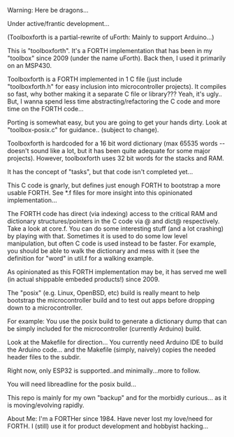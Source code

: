 

Warning: Here be dragons...

Under active/frantic development...

(Toolboxforth is a partial-rewrite of uForth: Mainly to support Arduino...)

This is "toolboxforth".  It's a FORTH implementation that has been in my "toolbox"
since 2009 (under the name uForth). Back then, I used it primarily on an MSP430.

Toolboxforth is a FORTH implemented in 1 C file (just include "toolboxforth.h" for
easy inclusion into microcontroller projects).
It compiles so fast, why bother making it a separate C file or library???
Yeah, it's ugly.. But, I wanna spend less time abstracting/refactoring the C code and
more time on the FORTH code...

Porting is somewhat easy, but you are going to get your hands dirty. Look at
"toolbox-posix.c" for guidance.. (subject to change).

Toolboxforth is hardcoded for a 16 bit word dictionary 
(max 65535 words -- doesn't sound like a lot, but it has been quite adequate for some major
projects). However, toolboxforth uses 32 bit words for the stacks and RAM.

It has the concept of "tasks", but that code isn't completed yet...

This C code is gnarly, but defines just enough FORTH to bootstrap a more usable FORTH.
See *.f files for more insight into this opinionated implementation...

The FORTH code has direct (via indexing) access to the critical RAM and dictionary
structures/pointers in the C code via @ and dict@ respectively. Take a look at core.f.
You can do some interesting stuff (and a lot crashing) by playing with that. Sometimes
it is used to do some low level manipulation, but often C code is used instead to
be faster.
For example, you should be able to walk the dictionary and mess with it (see the definition
for "word" in util.f for a walking example.

As opinionated as this FORTH implementation may be, it has served me well (in actual
shippable embeded products!) since 2009.

The "posix" (e.g. Linux, OpenBSD, etc) build is really meant to help bootstrap the
microcontroller build and to test out apps before dropping down to a microcontroller.

For example: You use the posix build to generate a dictionary dump that can be
simply included for the microcontroller (currently Arduino) build.

Look at the Makefile for direction... You currently need Arduino IDE to build the
Arduino code... and the Makefile (simply, naively) copies the needed header files
to the subdir.

Right now, only ESP32 is supported..and minimally...more to follow.

You will need libreadline for the posix build...

This repo is mainly for my own "backup" and for the morbidly curious...
as it is moving/evolving rapidly.

About Me:  I'm a FORTHer since 1984.  Have never lost my love/need for FORTH.
I (still) use it for product development and hobbyist hacking...



 


